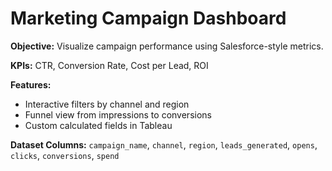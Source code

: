 # Marketing Campaign Dashboard
**Objective:** Visualize campaign performance using Salesforce-style metrics.

**KPIs:** CTR, Conversion Rate, Cost per Lead, ROI

**Features:**
- Interactive filters by channel and region
- Funnel view from impressions to conversions
- Custom calculated fields in Tableau

**Dataset Columns:**
`campaign_name`, `channel`, `region`, `leads_generated`, `opens`, `clicks`, `conversions`, `spend`
